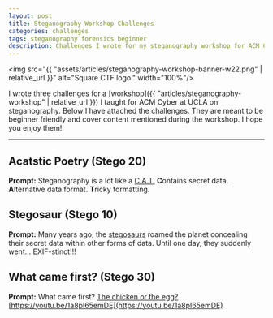 ```yaml
---
layout: post
title: Steganography Workshop Challenges
categories: challenges
tags: steganography forensics beginner
description: Challenges I wrote for my steganography workshop for ACM Cyber at UCLA.
---
```


<img src="{{ "assets/articles/steganography-workshop-banner-w22.png" | relative_url }}" alt="Square CTF logo." width="100%"/>

I wrote three challenges for a [workshop]({{ "articles/steganography-workshop" | relative_url }}) I taught for ACM Cyber at UCLA on steganography. Below I have attached the challenges. They are meant to be beginner friendly and cover content mentioned during the workshop. I hope you enjoy them!

---

## Acatstic Poetry (Stego 20)

**Prompt:** Steganography is a lot like a [C.A.T.](https://github.com/bliutech/cyber-tower/raw/main/challenges/cyber-academy-w22/acatstic-poetry/cat.zip) **C**ontains secret data. **A**lternative data format. **T**ricky formatting.

## Stegosaur (Stego 10)

**Prompt:** Many years ago, the [stegosaurs](https://github.com/bliutech/cyber-tower/raw/main/challenges/cyber-academy-w22/stegosaur/stegosaur.jpg) roamed the planet concealing their secret data within other forms of data. Until one day, they suddenly went... EXIF-stinct!!!

## What came first? (Stego 30)

**Prompt:** What came first? [The chicken or the egg?](https://github.com/bliutech/cyber-tower/raw/main/challenges/cyber-academy-w22/what-came-first/chicken-or-egg.zip) [https://youtu.be/1a8pI65emDE](https://youtu.be/1a8pI65emDE)
